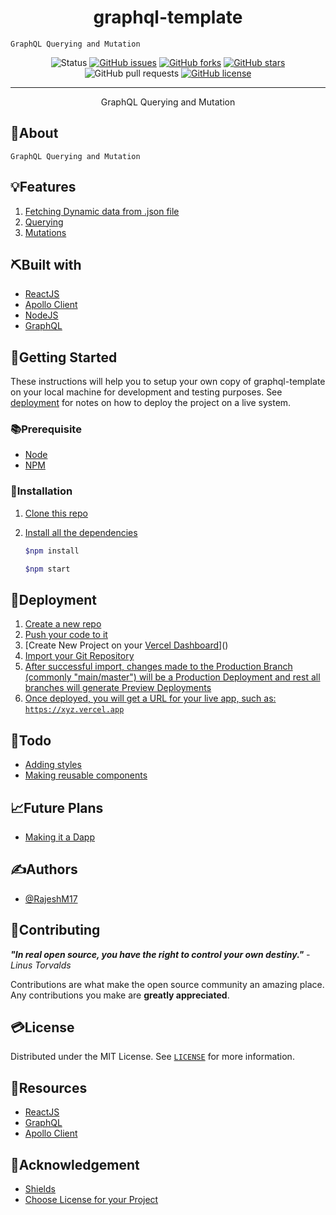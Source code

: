 <h1 align="center">graphql-template</h1>

 <p align="center">
 	
	GraphQL Querying and Mutation
	
  </p>

<div align="center">

![Status](https://img.shields.io/badge/status-active-success.svg?style=for-the-badge)
[![GitHub issues](https://img.shields.io/github/issues/RajeshM17/graphql-template?style=for-the-badge)](https://github.com/RajeshM17/graphql-template/issues)
[![GitHub forks](https://img.shields.io/github/forks/RajeshM17/graphql-template?style=for-the-badge)](https://github.com/RajeshM17/graphql-template/network)
[![GitHub stars](https://img.shields.io/github/stars/RajeshM17/graphql-template?style=for-the-badge)](https://github.com/RajeshM17/graphql-template/stargazers)
![GitHub pull requests](https://img.shields.io/github/issues-pr/RajeshM17/graphql-template?style=for-the-badge)
[![GitHub license](https://img.shields.io/github/license/RajeshM17/graphql-template?style=for-the-badge)](https://github.com/RajeshM17/graphql-template)

</div>

<hr />

<p align="center">
	GraphQL Querying and Mutation
</p>

## 🧐About

	GraphQL Querying and Mutation

## 💡Features

1. [Fetching Dynamic data from .json file]()
2. [Querying]()
3. [Mutations]()


## ⛏️Built with

- [ReactJS]()
- [Apollo Client]()
- [NodeJS]()
- [GraphQL]()
## 🏁Getting Started

These instructions will help you to setup your own copy of graphql-template on your local machine for development and testing purposes. See [deployment](#Deployment) for notes on how to deploy the project on a live system.

### 📚Prerequisite

- [Node]()
- [NPM]()

### 🧰Installation

1. [Clone this repo]()
2. [Install all the dependencies]()

   ```bash
   $npm install
   ```

   ```bash
   $npm start
   ```

## 🚀Deployment

1. [Create a new repo]()
1. [Push your code to it]()
1. [Create New Project on your [Vercel Dashboard](https://vercel.com/dashboard)]()
1. [Import your Git Repository]()
1. [After successful import, changes made to the Production Branch (commonly "main/master") will be a Production Deployment and rest all branches will generate Preview Deployments]()
1. [Once deployed, you will get a URL for your live app, such as: `https://xyz.vercel.app`]()

## 📝Todo

- [Adding styles]()
- [Making reusable components]()

## 📈Future Plans

- [Making it a Dapp]()

## ✍️Authors

- [@RajeshM17]()

## 📖Contributing

**_"In real open source, you have the right to control your own destiny."_** _- Linus Torvalds_

Contributions are what make the open source community an amazing place. Any contributions you make are **greatly appreciated**.


## 💳License

Distributed under the MIT License. See [`LICENSE`](LICENCE) for more information.

## 🧬Resources

- [ReactJS](https://reactjs.org/docs)
- [GraphQL](https://graphql.org/code/#javascript)
- [Apollo Client](https://www.apollographql.com/docs/react/)

## 🎉Acknowledgement

- [Shields](https://shields.io)
- [Choose License for your Project](https://choosealicense.com)
